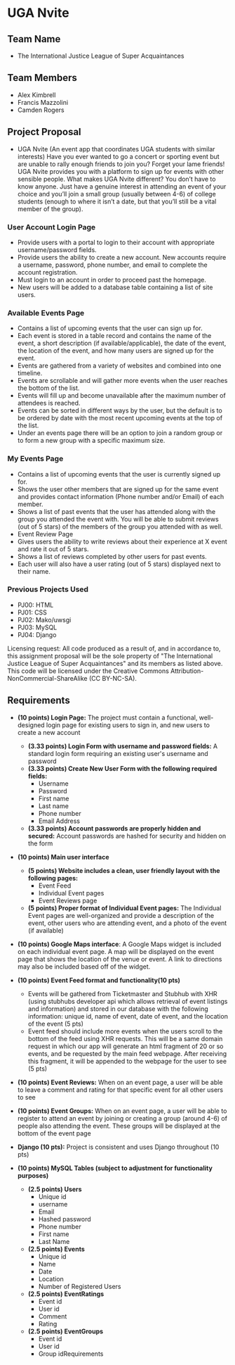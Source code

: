 # UGA Nvite
## Team Name
- The International Justice League of Super Acquaintances

## Team Members
- Alex Kimbrell
- Francis Mazzolini
- Camden Rogers
## Project Proposal
- UGA Nvite (An event app that coordinates UGA students with similar interests)
Have you ever wanted to go a concert or sporting event but are unable to rally enough friends to join you? Forget your lame friends! UGA Nvite provides you with a platform to sign up for events with other sensible people. What makes UGA Nvite different? You don’t have to know anyone. Just have a genuine interest in attending an event of your choice and you’ll join a small group (usually between 4-6) of college students (enough to where it isn’t a date, but that you’ll still be a vital member of the group). 
### User Account Login Page 
- Provide users with a portal to login to their account with appropriate username/password fields.
- Provide users the ability to create a new account. New accounts require a username, password, phone number, and email to complete the account registration.
- Must login to an account in order to proceed past the homepage.
- New users will be added to a database table containing a list of site users.
### Available Events Page 
- Contains a list of upcoming events that the user can sign up for.
- Each event is stored in a table record and contains the name of the event, a short description (if available/applicable), the date of the event, the location of the event, and how many users are signed up for the event.
- Events are gathered from a variety of websites and combined into one timeline.
- Events are scrollable and will gather more events when the user reaches the bottom of the list.
- Events will fill up and become unavailable after the maximum number of attendees is reached.
- Events can be sorted in different ways by the user, but the default is to be ordered by date with the most recent upcoming events at the top of the list.
- Under an events page there will be an option to join a random group or to form a new group with a specific maximum size.
### My Events Page 
- Contains a list of upcoming events that the user is currently signed up for.
- Shows the user other members that are signed up for the same event and provides contact information (Phone number and/or Email) of each member.
- Shows a list of past events that the user has attended along with the group you attended the event with. You will be able to submit reviews (out of 5 stars) of the members of the group you attended with as well.
- Event Review Page 
- Gives users the ability to write reviews about their experience at X event and rate it out of 5 stars.
- Shows a list of reviews completed by other users for past events.
- Each user will also have a user rating (out of 5 stars) displayed next to their name.
### Previous Projects Used
- PJ00: HTML
- PJ01: CSS
- PJ02: Mako/uwsgi
- PJ03: MySQL
- PJ04: Django

Licensing request: All code produced as a result of, and in accordance to, this assignment proposal will be the sole property of "The International Justice League of Super Acquaintances" and its members as listed above. This code will be licensed under the Creative Commons Attribution-NonCommercial-ShareAlike (CC BY-NC-SA).

## Requirements

- **(10 points) Login Page:** The project must contain a functional, well-designed login page for existing users to sign in, and new users to create a new account 
  - **(3.33 points) Login Form with username and password fields:** A standard login form requiring an existing user's username and password
  - **(3.33 points) Create New User Form with the following required fields:**
    - Username
    - Password
    - First name
    - Last name
    - Phone number
    - Email Address
  - **(3.33 points) Account passwords are properly hidden and secured:** Account passwords are hashed for security and hidden on the form

- **(10 points) Main user interface**
  - **(5 points) Website includes a clean, user friendly layout with the following pages:**
    - Event Feed
    - Individual Event pages 
    - Event Reviews page
  - **(5 points) Proper format of Individual Event pages:** The Individual Event pages are well-organized and provide a description of the event, other users who are attending event, and a photo of the event (if available)

- **(10 points) Google Maps interface**: A Google Maps widget is included on each individual event page. A map will be displayed on the event page that shows the location of the venue or event. A link to directions may also be included based off of the widget.

- **(10 points) Event Feed format and functionality(10 pts)**
  - Events will be gathered from Ticketmaster and Stubhub with XHR (using stubhubs developer api which allows retrieval of event listings and information) and stored in our database with the following information: unique id, name of event, date of event, and the location of the event (5 pts)
  - Event feed should include more events when the users scroll to the bottom of the feed using XHR requests. This will be a same domain request in which our app will generate an html fragment of 20 or so events, and be requested by the main feed webpage. After receiving this fragment, it will be appended to the webpage for the user to see (5 pts)

- **(10 points) Event Reviews:** When on an event page, a user will be able to leave a comment and rating for that specific event for all other users to see

- **(10 points) Event Groups:** When on an event page, a user will be able to register to attend an event by joining or creating a group (around 4-6) of people also attending the event. These groups will be displayed at the bottom of the event page

- **Django (10 pts):** Project is consistent and uses Django throughout (10 pts)

- **(10 points) MySQL Tables (subject to adjustment for functionality purposes)**
  - **(2.5 points) Users**
    - Unique id
    - username
    - Email
    - Hashed password
    - Phone number
    - First name
    - Last Name
  - **(2.5 points) Events**
    - Unique id
    - Name
    - Date
    - Location
    - Number of Registered Users 
  - **(2.5 points) EventRatings**
    - Event id
    - User id
    - Comment
    - Rating
  - **(2.5 points) EventGroups**
    - Event id
    - User id
    - Group idRequirements
